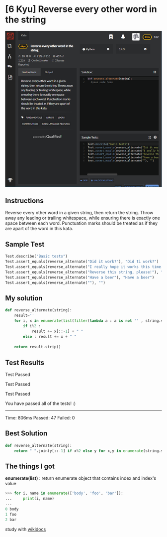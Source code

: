 # [6 Kyu] Reverse every other word in the string

![image](./Problem.png)


## Instructions

Reverse every other word in a given string, then return the string. Throw away any leading or trailing whitespace, while ensuring there is exactly one space between each word. Punctuation marks should be treated as if they are apart of the word in this kata.



## Sample Test

```python
Test.describe("Basic tests")
Test.assert_equals(reverse_alternate("Did it work?"), "Did ti work?")
Test.assert_equals(reverse_alternate("I really hope it works this time..."), "I yllaer hope ti works siht time...")
Test.assert_equals(reverse_alternate("Reverse this string, please!"), "Reverse siht string, !esaelp")
Test.assert_equals(reverse_alternate("Have a beer"), "Have a beer")
Test.assert_equals(reverse_alternate(""), "")
```



## My solution

```python
def reverse_alternate(string):
    result=''
    for i, x in enumerate(list(filter(lambda a : a is not '' , string.split(' ')))):
        if i%2 :
            result += x[::-1] + " "
        else : result += x + " "
        
    return result.strip()
```



## Test Results

Test Passed

Test Passed

Test Passed

You have passed all of the tests! :)

---------

Time: 806ms Passed: 47 Failed: 0



## Best Solution

```python
def reverse_alternate(string):
    return " ".join(y[::-1] if x%2 else y for x,y in enumerate(string.split()))
```



## The things I got

**enumerate(list)** : return enumerate object that contains index and index's value

```python
>>> for i, name in enumerate(['body', 'foo', 'bar']):
...     print(i, name)
...
0 body
1 foo
2 bar
```



study with [wikidocs](https://wikidocs.net/32#enumerate)